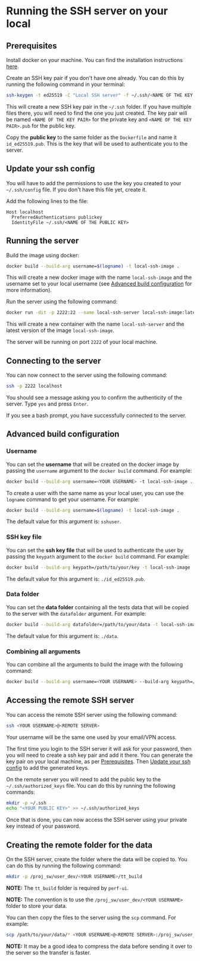 # Running the SSH server on your local

## Prerequisites

Install docker on your machine. You can find the installation instructions [here](https://docs.docker.com/get-docker/).

Create an SSH key pair if you don't have one already. You can do this by running the following command in your terminal:

```bash
ssh-keygen -t ed25519 -C "Local SSH server" -f ~/.ssh/<NAME OF THE KEY PAIR>
```

This will create a new SSH key pair in the `~/.ssh` folder. If you have multiple files there, you will need to find the one you just created. The key pair will be named `<NAME OF THE KEY PAIR>` for the private key and `<NAME OF THE KEY PAIR>.pub` for the public key.

Copy the **public key** to the same folder as the `Dockerfile` and name it `id_ed25519.pub`. This is the key that will be used to authenticate you to the server.

## Update your ssh config

You will have to add the permissions to use the key you created to your `~/.ssh/config` file. If you don't have this file yet, create it.

Add the following lines to the file:

```
Host localhost
  PreferredAuthentications publickey
  IdentityFile ~/.ssh/<NAME OF THE PUBLIC KEY>
```

## Running the server

Build the image using docker:

```bash
docker build --build-arg username=$(logname) -t local-ssh-image .
```

This will create a new docker image with the name `local-ssh-image` and the username set to your local username (see [Advanced build configuration](#advanced-build-configuration) for more information).

Run the server using the following command:

```bash
docker run -dit -p 2222:22 --name local-ssh-server local-ssh-image:latest
```

This will create a new container with the name `local-ssh-server` and the latest version of the image `local-ssh-image`.

The server will be running on port `2222` of your local machine.

## Connecting to the server

You can now connect to the server using the following command:

```bash
ssh -p 2222 localhost
```

You should see a message asking you to confirm the authenticity of the server. Type `yes` and press `Enter`.

If you see a bash prompt, you have successfully connected to the server.

## Advanced build configuration

### Username

You can set the **username** that will be created on the docker image by passing the `username` argument to the `docker build` command. For example:

```bash
docker build --build-arg username=<YOUR USERNAME> -t local-ssh-image .
```

To create a user with the same name as your local user, you can use the `logname` command to get your username. For example:

```bash
docker build --build-arg username=$(logname) -t local-ssh-image .
```

The default value for this argument is: `sshuser`.

### SSH key file

You can set the **ssh key file** that will be used to authenticate the user by passing the `keypath` argument to the `docker build` command. For example:

```bash
docker build --build-arg keypath=/path/to/your/key -t local-ssh-image .
```

The default value for this argument is: `./id_ed25519.pub`.

### Data folder

You can set the **data folder** containing all the tests data that will be copied to the server with the `datafolder` argument. For example:

```bash
docker build --build-arg datafolder=/path/to/your/data -t local-ssh-image .
```

The default value for this argument is: `./data`.

### Combining all arguments

You can combine all the arguments to build the image with the following command:

```bash
docker build --build-arg username=<YOUR USERNAME> --build-arg keypath=/path/to/your/key --build-arg datafolder=/path/to/your/data -t local-ssh-image .
```

## Accessing the remote SSH server

You can access the remote SSH server using the following command:

```bash
ssh <YOUR USERNAME>@<REMOTE SERVER>
```

Your username will be the same one used by your email/VPN access.

The first time you login to the SSH server it will ask for your password, then you will need to create a ssh key pair and add it there.
You can generate the key pair on your local machine, as per [Prerequisites](#prerequisites). Then [Update your ssh config](#update-your-ssh-config) to add the generated keys.

On the remote server you will need to add the public key to the `~/.ssh/authorized_keys` file. You can do this by running the following commands:

```bash
mkdir -p ~/.ssh
echo "<YOUR PUBLIC KEY>" >> ~/.ssh/authorized_keys
```

Once that is done, you can now access the SSH server using your private key instead of your password.

## Creating the remote folder for the data

On the SSH server, create the folder where the data will be copied to. You can do this by running the following command:

```bash
mkdir -p /proj_sw/user_dev/<YOUR USERNAME>/tt_build
```

**NOTE:** The `tt_build` folder is required by `perf-ui`.

**NOTE:** The convention is to use the `/proj_sw/user_dev/<YOUR USERNAME>` folder to store your data.

You can then copy the files to the server using the `scp` command. For example:
```bash
scp /path/to/your/data/* <YOUR USERNAME>@<REMOTE SERVER>:/proj_sw/user_dev/<YOUR USERNAME>/tt_build
```

**NOTE:** It may be a good idea to compress the data before sending it over to the server so the transfer is faster.

